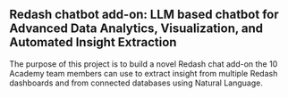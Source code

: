 ## Redash chatbot add-on: LLM based chatbot for Advanced Data Analytics, Visualization, and Automated Insight Extraction
The purpose of this project is to build a novel Redash chat add-on the 10 Academy team members can use to extract insight from multiple Redash dashboards and from connected databases using Natural Language.
